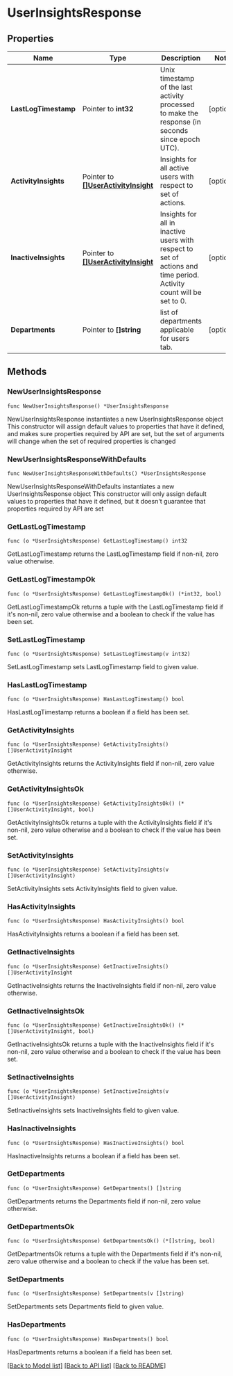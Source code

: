 # UserInsightsResponse

## Properties

Name | Type | Description | Notes
------------ | ------------- | ------------- | -------------
**LastLogTimestamp** | Pointer to **int32** | Unix timestamp of the last activity processed to make the response (in seconds since epoch UTC). | [optional] 
**ActivityInsights** | Pointer to [**[]UserActivityInsight**](UserActivityInsight.md) | Insights for all active users with respect to set of actions. | [optional] 
**InactiveInsights** | Pointer to [**[]UserActivityInsight**](UserActivityInsight.md) | Insights for all in inactive users with respect to set of actions and time period. Activity count will be set to 0. | [optional] 
**Departments** | Pointer to **[]string** | list of departments applicable for users tab. | [optional] 

## Methods

### NewUserInsightsResponse

`func NewUserInsightsResponse() *UserInsightsResponse`

NewUserInsightsResponse instantiates a new UserInsightsResponse object
This constructor will assign default values to properties that have it defined,
and makes sure properties required by API are set, but the set of arguments
will change when the set of required properties is changed

### NewUserInsightsResponseWithDefaults

`func NewUserInsightsResponseWithDefaults() *UserInsightsResponse`

NewUserInsightsResponseWithDefaults instantiates a new UserInsightsResponse object
This constructor will only assign default values to properties that have it defined,
but it doesn't guarantee that properties required by API are set

### GetLastLogTimestamp

`func (o *UserInsightsResponse) GetLastLogTimestamp() int32`

GetLastLogTimestamp returns the LastLogTimestamp field if non-nil, zero value otherwise.

### GetLastLogTimestampOk

`func (o *UserInsightsResponse) GetLastLogTimestampOk() (*int32, bool)`

GetLastLogTimestampOk returns a tuple with the LastLogTimestamp field if it's non-nil, zero value otherwise
and a boolean to check if the value has been set.

### SetLastLogTimestamp

`func (o *UserInsightsResponse) SetLastLogTimestamp(v int32)`

SetLastLogTimestamp sets LastLogTimestamp field to given value.

### HasLastLogTimestamp

`func (o *UserInsightsResponse) HasLastLogTimestamp() bool`

HasLastLogTimestamp returns a boolean if a field has been set.

### GetActivityInsights

`func (o *UserInsightsResponse) GetActivityInsights() []UserActivityInsight`

GetActivityInsights returns the ActivityInsights field if non-nil, zero value otherwise.

### GetActivityInsightsOk

`func (o *UserInsightsResponse) GetActivityInsightsOk() (*[]UserActivityInsight, bool)`

GetActivityInsightsOk returns a tuple with the ActivityInsights field if it's non-nil, zero value otherwise
and a boolean to check if the value has been set.

### SetActivityInsights

`func (o *UserInsightsResponse) SetActivityInsights(v []UserActivityInsight)`

SetActivityInsights sets ActivityInsights field to given value.

### HasActivityInsights

`func (o *UserInsightsResponse) HasActivityInsights() bool`

HasActivityInsights returns a boolean if a field has been set.

### GetInactiveInsights

`func (o *UserInsightsResponse) GetInactiveInsights() []UserActivityInsight`

GetInactiveInsights returns the InactiveInsights field if non-nil, zero value otherwise.

### GetInactiveInsightsOk

`func (o *UserInsightsResponse) GetInactiveInsightsOk() (*[]UserActivityInsight, bool)`

GetInactiveInsightsOk returns a tuple with the InactiveInsights field if it's non-nil, zero value otherwise
and a boolean to check if the value has been set.

### SetInactiveInsights

`func (o *UserInsightsResponse) SetInactiveInsights(v []UserActivityInsight)`

SetInactiveInsights sets InactiveInsights field to given value.

### HasInactiveInsights

`func (o *UserInsightsResponse) HasInactiveInsights() bool`

HasInactiveInsights returns a boolean if a field has been set.

### GetDepartments

`func (o *UserInsightsResponse) GetDepartments() []string`

GetDepartments returns the Departments field if non-nil, zero value otherwise.

### GetDepartmentsOk

`func (o *UserInsightsResponse) GetDepartmentsOk() (*[]string, bool)`

GetDepartmentsOk returns a tuple with the Departments field if it's non-nil, zero value otherwise
and a boolean to check if the value has been set.

### SetDepartments

`func (o *UserInsightsResponse) SetDepartments(v []string)`

SetDepartments sets Departments field to given value.

### HasDepartments

`func (o *UserInsightsResponse) HasDepartments() bool`

HasDepartments returns a boolean if a field has been set.


[[Back to Model list]](../README.md#documentation-for-models) [[Back to API list]](../README.md#documentation-for-api-endpoints) [[Back to README]](../README.md)


